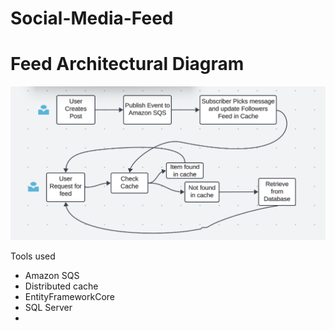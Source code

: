 # Social-Media-Feed

# Feed Architectural Diagram


![alt text](image.png)


Tools used

- Amazon SQS
- Distributed cache
- EntityFrameworkCore
- SQL Server
- 